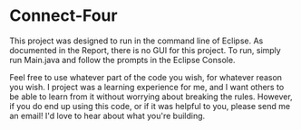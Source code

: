 Connect-Four
============

This project was designed to run in the command line of Eclipse. As documented in the Report, there is no GUI for this project. To run, simply run Main.java and follow the prompts in the Eclipse Console.

Feel free to use whatever part of the code you wish, for whatever reason you wish. I project was a learning experience for me, and I want others to be able to learn from it without worrying about breaking the rules. However, if you do end up using this code, or if it was helpful to you, please send me an email! I'd love to hear about what you're building.
